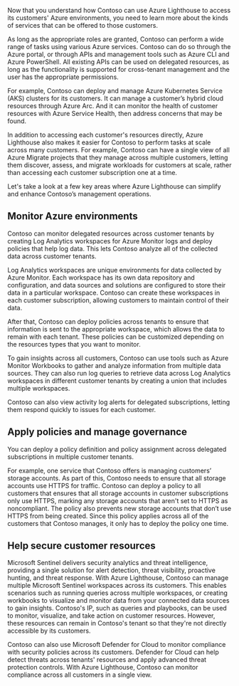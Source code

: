 Now that you understand how Contoso can use Azure Lighthouse to access its customers' Azure environments, you need to learn more about the kinds of services that can be offered to those customers.

As long as the appropriate roles are granted, Contoso can perform a wide range of tasks using various Azure services. Contoso can do so through the Azure portal, or through APIs and management tools such as Azure CLI and Azure PowerShell. All existing APIs can be used on delegated resources, as long as the functionality is supported for cross-tenant management and the user has the appropriate permissions.

For example, Contoso can deploy and manage Azure Kubernetes Service (AKS) clusters for its customers. It can manage a customer’s hybrid cloud resources through Azure Arc. And it can monitor the health of customer resources with Azure Service Health, then address concerns that may be found.

In addition to accessing each customer's resources directly, Azure Lighthouse also makes it easier for Contoso to perform tasks at scale across many customers. For example, Contoso can have a single view of all Azure Migrate projects that they manage across multiple customers, letting them discover, assess, and migrate workloads for customers at scale, rather than accessing each customer subscription one at a time.

Let's take a look at a few key areas where Azure Lighthouse can simplify and enhance Contoso’s management operations.

## Monitor Azure environments

Contoso can monitor delegated resources across customer tenants by creating Log Analytics workspaces for Azure Monitor logs and deploy policies that help log data. This lets Contoso analyze all of the collected data across customer tenants.

Log Analytics workspaces are unique environments for data collected by Azure Monitor. Each workspace has its own data repository and configuration, and data sources and solutions are configured to store their data in a particular workspace. Contoso can create these workspaces in each customer subscription, allowing customers to maintain control of their data.

After that, Contoso can deploy policies across tenants to ensure that information is sent to the appropriate workspace, which allows the data to remain with each tenant. These policies can be customized depending on the resources types that you want to monitor.

To gain insights across all customers, Contoso can use tools such as Azure Monitor Workbooks to gather and analyze information from multiple data sources. They can also run log queries to retrieve data across Log Analytics workspaces in different customer tenants by creating a union that includes multiple workspaces.

Contoso can also view activity log alerts for delegated subscriptions, letting them respond quickly to issues for each customer.

## Apply policies and manage governance

You can deploy a policy definition and policy assignment across delegated subscriptions in multiple customer tenants.

For example, one service that Contoso offers is managing customers’ storage accounts. As part of this, Contoso needs to ensure that all storage accounts use HTTPS for traffic. Contoso can deploy a policy to all customers that ensures that all storage accounts in customer subscriptions only use HTTPS, marking any storage accounts that aren't set to HTTPS as noncompliant. The policy also prevents new storage accounts that don’t use HTTPS from being created. Since this policy applies across all of the customers that Contoso manages, it only has to deploy the policy one time.

## Help secure customer resources

Microsoft Sentinel delivers security analytics and threat intelligence, providing a single solution for alert detection, threat visibility, proactive hunting, and threat response. With Azure Lighthouse, Contoso can manage multiple Microsoft Sentinel workspaces across its customers. This enables scenarios such as running queries across multiple workspaces, or creating workbooks to visualize and monitor data from your connected data sources to gain insights. Contoso's IP, such as queries and playbooks, can be used to monitor, visualize, and take action on customer resources. However, these resources can remain in Contoso's tenant so that they're not directly accessible by its customers.

Contoso can also use Microsoft Defender for Cloud to monitor compliance with security policies across its customers. Defender for Cloud can help detect threats across tenants' resources and apply advanced threat protection controls. With Azure Lighthouse, Contoso can monitor compliance across all customers in a single view.

